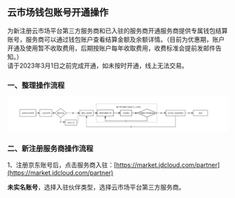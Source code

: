 ## 云市场钱包账号开通操作

为新注册云市场平台第三方服务商和已入驻的服务商开通服务商提供专属钱包结算账号，服务商可以通过钱包账户查看结算金额及余额详情。（目前为优惠期，账户开通及使用暂不收取费用，后期按账户每年收取费用，收费标准会提前发邮件告知。）  
请于2023年3月1日之前完成开通，如未按时开通，线上无法交易。


### 一、整理操作流程

![image](../../../../image/Marketplace/walletimage1.png)


### 二、新注册服务商操作流程
1、注册京东账号后，点击服务商入驻：[https://market.jdcloud.com/partner](https://market.jdcloud.com/partner)   

  

**未实名账号**，选择入驻伙伴类型，选择云市场平台第三方服务商。

